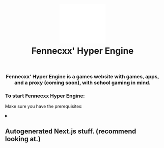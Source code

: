 <h1 align="center">
  <br>
  <a href="https://github.com/yosoyelarugula/Fennecxx-Hyper-Engine"><img src="public/vercel.svg" alt="Vercel Logo (Fennecxx logo coming soon...)" width="150"></a>
  <br>
  <b>Fennecxx' Hyper Engine</b>
  <br>
  <br>
</h1>
<h3 align="center">
  <b>Fennecxx' Hyper Engine is a games website with games, apps, and a proxy (coming soon), with school gaming in mind.</b>
</h3>

### To start Fennecxx Hyper Engine:

Make sure you have the prerequisites:



<details>
  <summary><h2> Autogenerated Next.js stuff. (recommend looking at.)</h2></summary>

This is a [Next.js](https://nextjs.org) project bootstrapped with [`create-next-app`](https://nextjs.org/docs/app/api-reference/cli/create-next-app).

## Getting Started

First, run the development server:

```bash
npm run dev
# or
yarn dev
# or
pnpm dev #recommended
# or
bun dev
```

Open [http://localhost:3000](http://localhost:3000) with your browser to see the result.

You can start editing the page by modifying `app/page.tsx`. The page auto-updates as you edit the file.

This project uses [`next/font`](https://nextjs.org/docs/app/building-your-application/optimizing/fonts) to automatically optimize and load [Geist](https://vercel.com/font), a new font family for Vercel.

## Learn More

To learn more about Next.js, take a look at the following resources:

- [Next.js Documentation](https://nextjs.org/docs) - learn about Next.js features and API.
- [Learn Next.js](https://nextjs.org/learn) - an interactive Next.js tutorial.

You can check out [the Next.js GitHub repository](https://github.com/vercel/next.js) - your feedback and contributions are welcome!

## Deploy on Vercel

The easiest way to deploy your Next.js app is to use the [Vercel Platform](https://vercel.com/new?utm_medium=default-template&filter=next.js&utm_source=create-next-app&utm_campaign=create-next-app-readme) from the creators of Next.js.

Check out our [Next.js deployment documentation](https://nextjs.org/docs/app/building-your-application/deploying) for more details.
